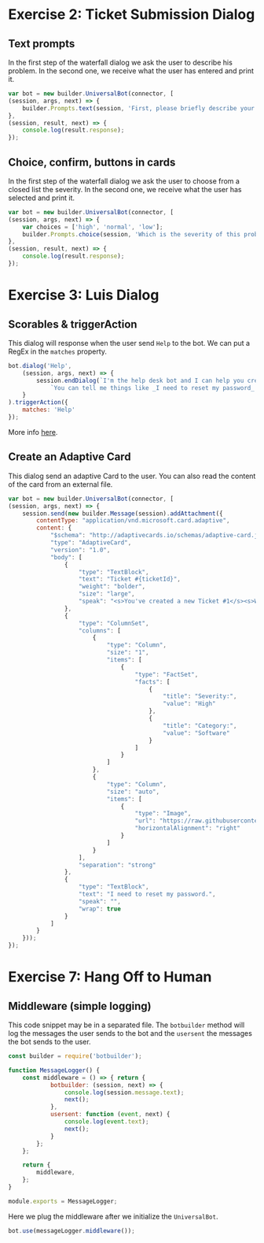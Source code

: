 # Exercise 2: Ticket Submission Dialog

## Text prompts

In the first step of the waterfall dialog we ask the user to describe his problem. In the second one, we receive what the user has entered and print it.

```javascript
var bot = new builder.UniversalBot(connector, [
(session, args, next) => {
    builder.Prompts.text(session, 'First, please briefly describe your problem to me.');
},
(session, result, next) => {
    console.log(result.response);
});
```

## Choice, confirm, buttons in cards

In the first step of the waterfall dialog we ask the user to choose from a closed list the severity. In the second one, we receive what the user has selected and print it.

``` javascript
var bot = new builder.UniversalBot(connector, [
(session, args, next) => {
    var choices = ['high', 'normal', 'low'];
    builder.Prompts.choice(session, 'Which is the severity of this problem?', choices, { listStyle: builder.ListStyle.button });
},
(session, result, next) => {
    console.log(result.response);
});
```

# Exercise 3: Luis Dialog

## Scorables & triggerAction

This dialog will response when the user send `Help` to the bot. We can put a RegEx in the `matches` property.

``` javascript
bot.dialog('Help',
    (session, args, next) => {
        session.endDialog(`I'm the help desk bot and I can help you create a ticket.\n` +
            `You can tell me things like _I need to reset my password_ or _I cannot print_.`);
    }
).triggerAction({
    matches: 'Help'
});
```

More info [here](https://docs.microsoft.com/en-us/bot-framework/nodejs/bot-builder-nodejs-global-handlers).

## Create an Adaptive Card

This dialog send an adaptive Card to the user. You can also read the content of the card from an external file.

``` javascript
var bot = new builder.UniversalBot(connector, [
(session, args, next) => {
    session.send(new builder.Message(session).addAttachment({
        contentType: "application/vnd.microsoft.card.adaptive",
        content: {
            "$schema": "http://adaptivecards.io/schemas/adaptive-card.json",
            "type": "AdaptiveCard",
            "version": "1.0",
            "body": [
                {
                    "type": "TextBlock",
                    "text": "Ticket #{ticketId}",
                    "weight": "bolder",
                    "size": "large",
                    "speak": "<s>You've created a new Ticket #1</s><s>We will contact you soon.</s>"
                },
                {
                    "type": "ColumnSet",
                    "columns": [
                        {
                            "type": "Column",
                            "size": "1",
                            "items": [
                                {
                                    "type": "FactSet",
                                    "facts": [
                                        {
                                            "title": "Severity:",
                                            "value": "High"
                                        },
                                        {
                                            "title": "Category:",
                                            "value": "Software"
                                        }
                                    ]
                                }
                            ]
                        },
                        {
                            "type": "Column",
                            "size": "auto",
                            "items": [
                                {
                                    "type": "Image",
                                    "url": "https://raw.githubusercontent.com/GeekTrainer/help-desk-bot-lab/develop/assets/botimages/head-smiling-medium.png",
                                    "horizontalAlignment": "right"
                                }
                            ]
                        }
                    ],
                    "separation": "strong"
                },
                {
                    "type": "TextBlock",
                    "text": "I need to reset my password.",
                    "speak": "",
                    "wrap": true
                }
            ]
        }
    }));
});
```

# Exercise 7: Hang Off to Human

## Middleware (simple logging)

This code snippet may be in a separated file. The `botbuilder` method will log the messages the user sends to the bot and the `usersent` the messages the bot sends to the user.

``` javascript
const builder = require('botbuilder');

function MessageLogger() {
    const middleware = () => { return {
            botbuilder: (session, next) => {
                console.log(session.message.text);
                next();
            },
            usersent: function (event, next) {
                console.log(event.text);
                next();
            }
        };
    };

    return {
        middleware,
    };
}

module.exports = MessageLogger;
```

Here we plug the middleware after we initialize the `UniversalBot`.

``` javascript
bot.use(messageLogger.middleware());
```